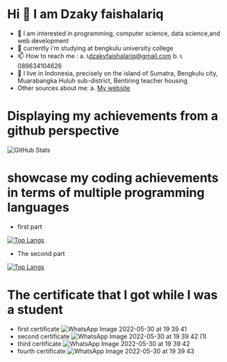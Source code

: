 # Hi 👋 I am Dzaky faishalariq

- 👀 I am interested in programming, computer science, data science,and web development
- 🌱 currently i'm studying at bengkulu university college
- 📫 How to reach me :
  a. 📞dzakyfaishalariq@gmail.com
  b. 📞089634104626
- 📖 I live in Indonesia, precisely on the island of Sumatra, Bengkulu city, Muarabangka Huluh sub-district, Bentiring teacher housing
- Other sources about me:
  a. [My website](https://dzaky-islam.blogspot.com/)

# Displaying my achievements from a github perspective

![GitHub Stats](https://github-readme-stats.vercel.app/api?username=dzakyfaishalariq&theme=radical)

# showcase my coding achievements in terms of multiple programming languages

- first part

[![Top Langs](https://github-readme-stats.vercel.app/api/top-langs/?username=dzakyfaishalariq&layout=compact)](https://github.com/anuraghazra/github-readme-stats)

- The second part

[![Top Langs](https://github-readme-stats.vercel.app/api/top-langs/?username=dzakyfaishalariq&exclude_repo=github-readme-stats,anuraghazra.github.io)](https://github.com/anuraghazra/github-readme-stats)

# The certificate that I got while I was a student

- first certificate
  ![WhatsApp Image 2022-05-30 at 19 39 41](https://user-images.githubusercontent.com/84628553/170994805-d6bbad30-4264-42bb-add0-20e8cbe533de.jpeg)
- second certificate
  ![WhatsApp Image 2022-05-30 at 19 39 42 (1)](https://user-images.githubusercontent.com/84628553/170994826-9cbbf52d-2904-4204-bcc2-91cfc8ad1475.jpeg)
- third certificate
  ![WhatsApp Image 2022-05-30 at 19 39 42](https://user-images.githubusercontent.com/84628553/170994831-23d9f7fe-f90a-46b4-9daf-1ae35e8da7c6.jpeg)
- fourth certificate
  ![WhatsApp Image 2022-05-30 at 19 39 43](https://user-images.githubusercontent.com/84628553/170994836-09ca9746-5a2f-4191-ad04-4db97043af7b.jpeg)
